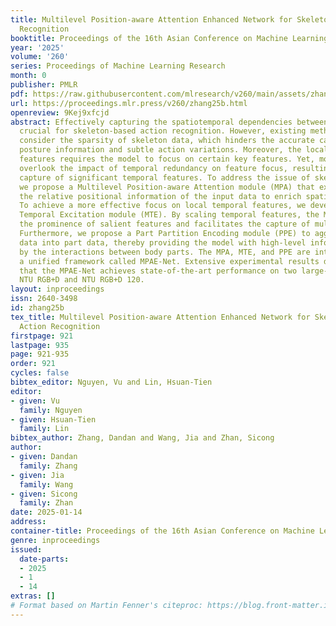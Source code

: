 ```yaml
---
title: Multilevel Position-aware Attention Enhanced Network for Skeleton-Based Action
  Recognition
booktitle: Proceedings of the 16th Asian Conference on Machine Learning
year: '2025'
volume: '260'
series: Proceedings of Machine Learning Research
month: 0
publisher: PMLR
pdf: https://raw.githubusercontent.com/mlresearch/v260/main/assets/zhang25b/zhang25b.pdf
url: https://proceedings.mlr.press/v260/zhang25b.html
openreview: 9Kej9xfcjd
abstract: Effectively capturing the spatiotemporal dependencies between joints is
  crucial for skeleton-based action recognition. However, existing methods do not
  consider the sparsity of skeleton data, which hinders the accurate capture of complex
  posture information and subtle action variations. Moreover, the locality of temporal
  features requires the model to focus on certain key features. Yet, most methods
  overlook the impact of temporal redundancy on feature focus, resulting in ineffective
  capture of significant temporal features. To address the issue of skeleton sparsity,
  we propose a Multilevel Position-aware Attention module (MPA) that explicitly leverages
  the relative positional information of the input data to enrich spatial information.
  To achieve a more effective focus on local temporal features, we develop a Multi-scale
  Temporal Excitation module (MTE). By scaling temporal features, the MTE module elevates
  the prominence of salient features and facilitates the capture of multi-scale features.
  Furthermore, we propose a Part Partition Encoding module (PPE) to aggregate joint
  data into part data, thereby providing the model with high-level information carried
  by the interactions between body parts. The MPA, MTE, and PPE are integrated into
  a unified framework called MPAE-Net. Extensive experimental results demonstrate
  that the MPAE-Net achieves state-of-the-art performance on two large-scale datasets,
  NTU RGB+D and NTU RGB+D 120.
layout: inproceedings
issn: 2640-3498
id: zhang25b
tex_title: Multilevel Position-aware Attention Enhanced Network for Skeleton-Based
  Action Recognition
firstpage: 921
lastpage: 935
page: 921-935
order: 921
cycles: false
bibtex_editor: Nguyen, Vu and Lin, Hsuan-Tien
editor:
- given: Vu
  family: Nguyen
- given: Hsuan-Tien
  family: Lin
bibtex_author: Zhang, Dandan and Wang, Jia and Zhan, Sicong
author:
- given: Dandan
  family: Zhang
- given: Jia
  family: Wang
- given: Sicong
  family: Zhan
date: 2025-01-14
address:
container-title: Proceedings of the 16th Asian Conference on Machine Learning
genre: inproceedings
issued:
  date-parts:
  - 2025
  - 1
  - 14
extras: []
# Format based on Martin Fenner's citeproc: https://blog.front-matter.io/posts/citeproc-yaml-for-bibliographies/
---
```

